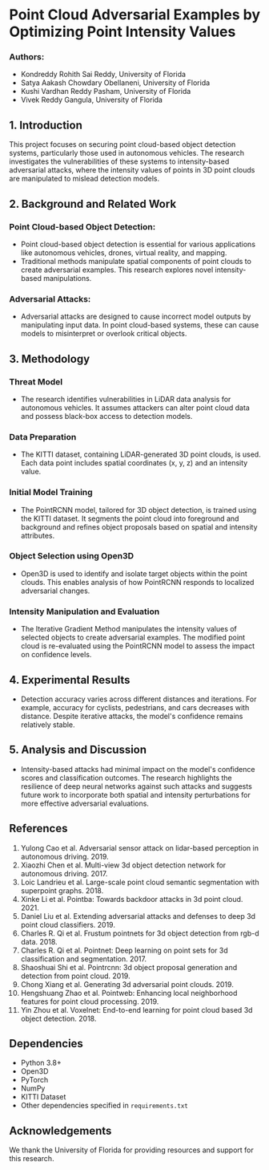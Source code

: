 # Point Cloud Adversarial Examples by Optimizing Point Intensity Values

### Authors:
- Kondreddy Rohith Sai Reddy, University of Florida
- Satya Aakash Chowdary Obellaneni, University of Florida
- Kushi Vardhan Reddy Pasham, University of Florida
- Vivek Reddy Gangula, University of Florida

## 1. Introduction
This project focuses on securing point cloud-based object detection systems, particularly those used in autonomous vehicles. The research investigates the vulnerabilities of these systems to intensity-based adversarial attacks, where the intensity values of points in 3D point clouds are manipulated to mislead detection models.

## 2. Background and Related Work
### Point Cloud-based Object Detection:
- Point cloud-based object detection is essential for various applications like autonomous vehicles, drones, virtual reality, and mapping.
- Traditional methods manipulate spatial components of point clouds to create adversarial examples. This research explores novel intensity-based manipulations.

### Adversarial Attacks:
- Adversarial attacks are designed to cause incorrect model outputs by manipulating input data. In point cloud-based systems, these can cause models to misinterpret or overlook critical objects.

## 3. Methodology
### Threat Model
- The research identifies vulnerabilities in LiDAR data analysis for autonomous vehicles. It assumes attackers can alter point cloud data and possess black-box access to detection models.

### Data Preparation
- The KITTI dataset, containing LiDAR-generated 3D point clouds, is used. Each data point includes spatial coordinates (x, y, z) and an intensity value.

### Initial Model Training
- The PointRCNN model, tailored for 3D object detection, is trained using the KITTI dataset. It segments the point cloud into foreground and background and refines object proposals based on spatial and intensity attributes.

### Object Selection using Open3D
- Open3D is used to identify and isolate target objects within the point clouds. This enables analysis of how PointRCNN responds to localized adversarial changes.

### Intensity Manipulation and Evaluation
- The Iterative Gradient Method manipulates the intensity values of selected objects to create adversarial examples. The modified point cloud is re-evaluated using the PointRCNN model to assess the impact on confidence levels.

## 4. Experimental Results
- Detection accuracy varies across different distances and iterations. For example, accuracy for cyclists, pedestrians, and cars decreases with distance. Despite iterative attacks, the model's confidence remains relatively stable.

## 5. Analysis and Discussion
- Intensity-based attacks had minimal impact on the model's confidence scores and classification outcomes. The research highlights the resilience of deep neural networks against such attacks and suggests future work to incorporate both spatial and intensity perturbations for more effective adversarial evaluations.

## References
1. Yulong Cao et al. Adversarial sensor attack on lidar-based perception in autonomous driving. 2019.
2. Xiaozhi Chen et al. Multi-view 3d object detection network for autonomous driving. 2017.
3. Loic Landrieu et al. Large-scale point cloud semantic segmentation with superpoint graphs. 2018.
4. Xinke Li et al. Pointba: Towards backdoor attacks in 3d point cloud. 2021.
5. Daniel Liu et al. Extending adversarial attacks and defenses to deep 3d point cloud classifiers. 2019.
6. Charles R. Qi et al. Frustum pointnets for 3d object detection from rgb-d data. 2018.
7. Charles R. Qi et al. Pointnet: Deep learning on point sets for 3d classification and segmentation. 2017.
8. Shaoshuai Shi et al. Pointrcnn: 3d object proposal generation and detection from point cloud. 2019.
9. Chong Xiang et al. Generating 3d adversarial point clouds. 2019.
10. Hengshuang Zhao et al. Pointweb: Enhancing local neighborhood features for point cloud processing. 2019.
11. Yin Zhou et al. Voxelnet: End-to-end learning for point cloud based 3d object detection. 2018.

## Dependencies
- Python 3.8+
- Open3D
- PyTorch
- NumPy
- KITTI Dataset
- Other dependencies specified in `requirements.txt`

## Acknowledgements
We thank the University of Florida for providing resources and support for this research.
